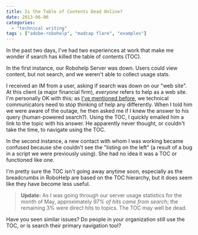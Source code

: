 ```yaml
---
title: Is the Table of Contents Dead Online?
date: 2013-06-06
categories:
  - "technical writing"
tags : ["adobe-robohelp", "madcap flare", "examples"]
---
```


In the past two days, I've had two experiences at work that make me wonder if search has killed the table of contents (TOC).

In the first instance, our Robohelp Server was down. Users could view content, but not search, and we weren't able to collect usage stats.

I received an IM from a user, asking if search was down on our "web site". At this client (a major financial firm), _everyone_ refers to help as a web site. I'm personally OK with this; as [I've mentioned before](/technical-writing-examples/2012-06-22-leveraging-jquery-scripts-and-css3-in-your-online-help/ "Leveraging jQuery scripts and CSS3 in your Online Help #techcomm"), we technical communicators need to stop thinking of help any differently. When I told him we were aware of the outage, he then asked me if I knew the answer to his query (human-powered search?). Using the TOC, I quickly emailed him a link to the topic with his answer. He apparently never thought, or couldn't take the time, to navigate using the TOC.

In the second instance, a new contact with whom I was working became confused because she couldn't see the "listing on the left" (a result of a bug in a script we were previously using). She had no idea it was a TOC or functioned like one.

I'm pretty sure the TOC isn't going away anytime soon, especially as the breadcrumbs in RoboHelp are based on the TOC hierarchy, but it does seem like they have become less useful.

> **Update:** As I was going through our server usage statistics for the month of May, approximately _97%_ _of hits came from search_; the remaining 3% were direct hits to topics. The TOC may well be dead.

Have you seen similar issues? Do people in your organization still use the TOC, or is search their primary navigation tool?
